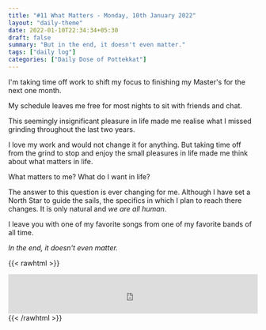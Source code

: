 ```yaml
---
title: "#11 What Matters - Monday, 10th January 2022"
layout: "daily-theme"
date: 2022-01-10T22:34:34+05:30
draft: false
summary: "But in the end, it doesn't even matter."
tags: ["daily log"]
categories: ["Daily Dose of Pottekkat"]
---
```


I'm taking time off work to shift my focus to finishing my Master's for the next one month.

My schedule leaves me free for most nights to sit with friends and chat.

This seemingly insignificant pleasure in life made me realise what I missed grinding throughout the last two years.

I love my work and would not change it for anything. But taking time off from the grind to stop and enjoy the small pleasures in life made me think about what matters in life.

What matters to me? What do I want in life?

The answer to this question is ever changing for me. Although I have set a North Star to guide the sails, the specifics in which I plan to reach there changes. It is only natural and _we are all human_.

I leave you with one of my favorite songs from one of my favorite bands of all time.

_In the end, it doesn't even matter._

{{< rawhtml >}}
<iframe src="https://open.spotify.com/embed/track/60a0Rd6pjrkxjPbaKzXjfq?utm_source=generator&theme=0" width="100%" height="80" frameBorder="0" allowfullscreen="" allow="autoplay; clipboard-write; encrypted-media; fullscreen; picture-in-picture"></iframe>
{{< /rawhtml >}}
